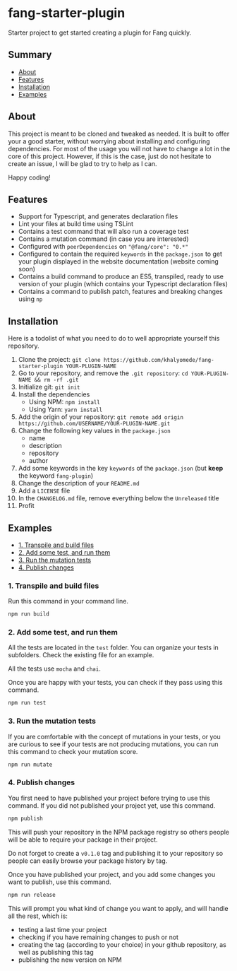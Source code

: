 # fang-starter-plugin

Starter project to get started creating a plugin for Fang quickly.

## Summary

- [About](#about)
- [Features](#features)
- [Installation](#installation)
- [Examples](#examples)

## About

This project is meant to be cloned and tweaked as needed. It is built to offer your a good starter, without worrying about installing and configuring dependencies. For most of the usage you will not have to change a lot in the core of this project. However, if this is the case, just do not hesitate to create an issue, I will be glad to try to help as I can.

Happy coding!

## Features

- Support for Typescript, and generates declaration files
- Lint your files at build time using TSLint
- Contains a test command that will also run a coverage test
- Contains a mutation command (in case you are interested)
- Configured with `peerDependencies` on `"@fang/core": "0.*"`
- Configured to contain the required `keywords` in the `package.json` to get your plugin displayed in the website documentation (website coming soon)
- Contains a build command to produce an ES5, transpiled, ready to use version of your plugin (which contains your Typescript declaration files)
- Contains a command to publish patch, features and breaking changes using `np`

## Installation

Here is a todolist of what you need to do to well appropriate yourself this repository.

1. Clone the project: `git clone https://github.com/khalyomede/fang-starter-plugin YOUR-PLUGIN-NAME`
2. Go to your repository, and remove the `.git repository`: `cd YOUR-PLUGIN-NAME && rm -rf .git`
3. Initialize git: `git init`
4. Install the dependencies
   - Using NPM: `npm install`
   - Using Yarn: `yarn install`
5. Add the origin of your repository: `git remote add origin https://github.com/USERNAME/YOUR-PLUGIN-NAME.git`
6. Change the following key values in the `package.json`
   - name
   - description
   - repository
   - author
7. Add some keywords in the key `keywords` of the `package.json` (but **keep** the keyword `fang-plugin`)
8. Change the description of your `README.md`
9. Add a `LICENSE` file
10. In the `CHANGELOG.md` file, remove everything below the `Unreleased` title
11. Profit

## Examples

- [1. Transpile and build files](1-transpile-and-build-files)
- [2. Add some test, and run them](2-add-some-test-and-run-them)
- [3. Run the mutation tests](3-run-the-mutation-tests)
- [4. Publish changes](4-publish-changes)

### 1. Transpile and build files

Run this command in your command line.

```bash
npm run build
```

### 2. Add some test, and run them

All the tests are located in the `test` folder. You can organize your tests in subfolders. Check the existing file for an example.

All the tests use `mocha` and `chai`.

Once you are happy with your tests, you can check if they pass using this command.

```bash
npm run test
```

### 3. Run the mutation tests

If you are comfortable with the concept of mutations in your tests, or you are curious to see if your tests are not producing mutations, you can run this command to check your mutation score.

```bash
npm run mutate
```

### 4. Publish changes

You first need to have published your project before trying to use this command. If you did not published your project yet, use this command.

```bash
npm publish
```

This will push your repository in the NPM package registry so others people will be able to require your package in their project.

Do not forget to create a `v0.1.0` tag and publishing it to your repository so people can easily browse your package history by tag.

Once you have published your project, and you add some changes you want to publish, use this command.

```bash
npm run release
```

This will prompt you what kind of change you want to apply, and will handle all the rest, which is:

- testing a last time your project
- checking if you have remaining changes to push or not
- creating the tag (according to your choice) in your github repository, as well as publishing this tag
- publishing the new version on NPM
